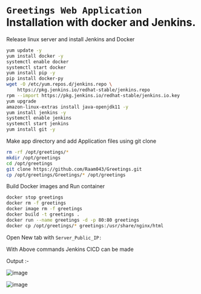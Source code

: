 # `Greetings Web Application` Installation with docker and Jenkins.

Release linux server and install Jenkins and Docker

```sh
yum update -y
yum install docker -y
systemctl enable docker
systemctl start docker
yum install pip -y
pip install docker-py
wget -O /etc/yum.repos.d/jenkins.repo \
    https://pkg.jenkins.io/redhat-stable/jenkins.repo
rpm --import https://pkg.jenkins.io/redhat-stable/jenkins.io.key
yum upgrade
amazon-linux-extras install java-openjdk11 -y
yum install jenkins -y
systemctl enable jenkins
systemctl start jenkins
yum install git -y
```
Make app directory and add Application files using git clone
```sh
rm -rf /opt/greetings/*
mkdir /opt/greetings
cd /opt/greetings
git clone https://github.com/Raam043/Greetings.git
cp /opt/greetings/Greetings/* /opt/greetings

```

Build Docker images and Run container 
```sh
docker stop greetings
docker rm -f greetings
docker image rm -f greetings
docker build -t greetings .
docker run --name greetings -d -p 80:80 greetings
docker cp /opt/greetings/* greetings:/usr/share/nginx/html
```
Open New tab with `Server_Public_IP:`

With Above commands Jenkins CICD can be made

Output :- 

![image](https://user-images.githubusercontent.com/111989928/199224906-e1e46d03-c847-4c47-b50e-9d15517dbf6b.png)


![image](https://user-images.githubusercontent.com/111989928/199224941-41b5ce65-4f97-40bc-a42b-9a67e3d2be35.png)


